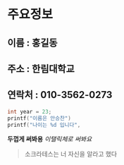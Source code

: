 # 주요정보
## 이름 : 홍길동
## 주소 : 한림대학교
## 연락처 : 010-3562-0273

```c
int year = 23;
printf("이름은 안승찬")
printf("나이는 %d 입니다",
```

**두껍게 써봐용**
*이탤릭체로 써봐요*
>소크라테스는 너 자신을 알라고 했다

<!--
**asc001010/asc001010** is a ✨ _special_ ✨ repository because its `README.md` (this file) appears on your GitHub profile.

Here are some ideas to get you started:

- 🔭 I’m currently working on ...
- 🌱 I’m currently learning ...
- 👯 I’m looking to collaborate on ...
- 🤔 I’m looking for help with ...
- 💬 Ask me about ...
- 📫 How to reach me: ...
- 😄 Pronouns: ...
- ⚡ Fun fact: ...
-->
